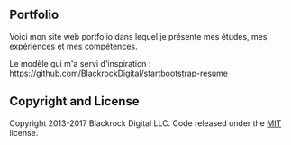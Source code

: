 ## Portfolio

Voici mon site web portfolio dans lequel je présente mes études, mes expériences et mes compétences.

Le modèle qui m'a servi d'inspiration : https://github.com/BlackrockDigital/startbootstrap-resume
  
## Copyright and License

Copyright 2013-2017 Blackrock Digital LLC. Code released under the [MIT](https://github.com/BlackrockDigital/startbootstrap-resume/blob/gh-pages/LICENSE) license.
